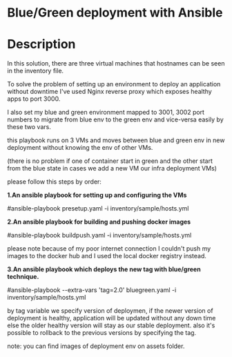# Blue/Green deployment with Ansible
# Description
In this solution, there are three virtual machines that hostnames can be seen in the inventory file.

To solve the problem of setting up an environment to deploy an application without downtime I've used Nginx reverse proxy which exposes healthy apps to port 3000.

I also set my blue and green environment mapped to 3001, 3002 port numbers to migrate from blue env to the green env and vice-versa easily by these two vars.

this playbook runs on 3 VMs and moves between blue and green env in new deployment without knowing the env of other VMs. 

(there is no problem if one of container start in green and the other start from the blue state in cases we add a new VM our infra deployment VMs)


please follow this steps by order:

**1.An ansible playbook for setting up and configuring the VMs**

#ansible-playbook presetup.yaml -i inventory/sample/hosts.yml   

**2.An ansible playbook for building and pushing docker images**

#ansible-playbook buildpush.yaml -i inventory/sample/hosts.yml 

please note because of my poor internet connection I couldn't push my images to the docker hub and I used the local docker registry instead. 

**3.An ansible playbook which deploys the new tag with blue/green technique.**

#ansible-playbook --extra-vars 'tag=2.0' bluegreen.yaml -i inventory/sample/hosts.yml

by tag variable we specify version of deploymen, if the newer version of deployment is healthy, application will be updated without any down time else 
the older healthy version will stay as our stable deployment.
also it's possible to rollback to the previous versions by specifying the tag.

note: you can find images of deployment env on assets folder.
